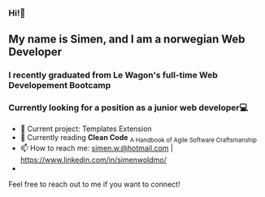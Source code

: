 ### Hi!👋
## My name is Simen, and I am a norwegian Web Developer 
### I recently graduated from Le Wagon's full-time Web Developement Bootcamp 
### Currently looking for a position as a junior web developer💻 

- 🔭 Current project: Templates Extension
- 🌱 Currently reading **Clean Code** <sub>A Handbook of Agile Software Craftsmanship</sub>
- 📫 How to reach me: simen.w.@hotmail.com | https://www.linkedin.com/in/simenwoldmo/
- 
Feel free to reach out to me if you want to connect! 



<!--
**Pimrocket/Pimrocket** is a ✨ _special_ ✨ repository because its `README.md` (this file) appears on your GitHub profile.

Here are some ideas to get you started:

- 🔭 I’m currently working on Templates Extension
- 🌱 Currently reading **Clean Code** A Handbook of Agile Software Craftsmanship
- 👯 I’m looking to collaborate on ...
- 🤔 I’m looking for help with ...
- 💬 Ask me about ...
- 📫 How to reach me: simen.w.@hotmail.com 
- 😄 Pronouns: ...
- ⚡ Fun fact: ...
-->
